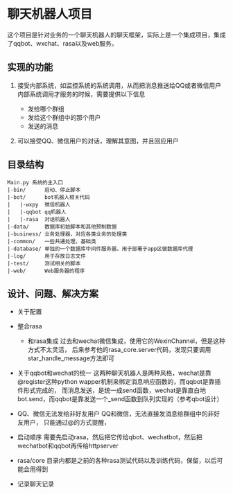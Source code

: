 # 聊天机器人项目

这个项目是针对业务的一个聊天机器人的聊天框架，实际上是一个集成项目，集成了qqbot、wxchat、rasa以及web服务。

## 实现的功能
1. 接受内部系统，如监控系统的系统调用，从而把消息推送给QQ或者微信用户
    内部系统调用才服务的时候，需要提供以下信息
    - 发给哪个群组
    - 发给这个群组中的那个用户
    - 发送的消息
    
2. 可以接受QQ、微信用户的对话，理解其意图，并且回应用户

## 目录结构
```
Main.py 系统的主入口
|-bin/     	启动、停止脚本
|-bot/      bot机器人相关代码
|   |-wxpy  微信机器人
|   |-qqbot qq机器人
|   |-rasa  对话机器人
|-data/     数据库初始脚本和其他预制数据
|-business/ 业务处理器，对应各类业务的处理类
|-common/   一些共通处理，基础类
|-database/ 单独的一个数据库中间件服务器，用于部署于app区做数据库代理
|-log/      用于存放日志文件
|-test/     测试相关的脚本
|-web/      Web服务器的程序
```

## 设计、问题、解决方案
- 关于配置

- 整合rasa
    - 和rasa集成
        过去和wechat微信集成，使用它的WexinChannel，但是这种方式不太灵活，
        后来参考他的rasa_core.server代码，发现只要调用star_handle_message方法即可    

- 关于qqbot和wechat的统一
    这两种聊天机器人是两种风格，wechat是靠@register这种python wapper机制来绑定消息响应函数的，而qqbot是靠插件形式完成的，
    而消息发送，是统一成send函数，wechat是靠直白地bot.send，而qqbot是靠发送一个_send函数到队列实现的（参考qbot设计）

- QQ、微信无法发给非好友用户
    QQ和微信，无法直接发消息给群组中的非好友用户，
    只能通过@的方式提醒，
    
- 启动顺序
    需要先启动rasa，然后把它传给qbot、wechatbot，然后把wechatbot和qqbot再传给httpserver

- rasa/core 目录内都是之前的各种rasa测试代码以及训练代码，保留，以后可能会用得到    

- 记录聊天记录


